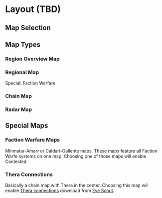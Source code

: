 # Layout (TBD)

## Map Selection 



## Map Types

### Region Overview Map


### Regional Map
Special: Faction Warfare

### Chain Map

### Radar Map

## Special Maps

### Faction Warfare Maps
Minmatar-Amarr or Caldari-Gallente maps. These maps feature all Faction Warfe systems on one map. Choosing one of those maps will enable Contested
### Thera Connections
Basically a chain map with Thera in the center. Choosing this map will enable [Thera connections](https://eveeye.readthedocs.io/en/latest/map/misc/#Thera-Connections) download from [Eve Scout](https://www.eve-scout.com/).

<!--stackedit_data:
eyJoaXN0b3J5IjpbMTc4NDQ2Mzc3MywxNTExMTgyMjI1LC00NT
AyMzYyODIsOTE4NTM0NDc0LDE0NTk0ODEzMjYsLTEyNTQ4MjE3
MjddfQ==
-->